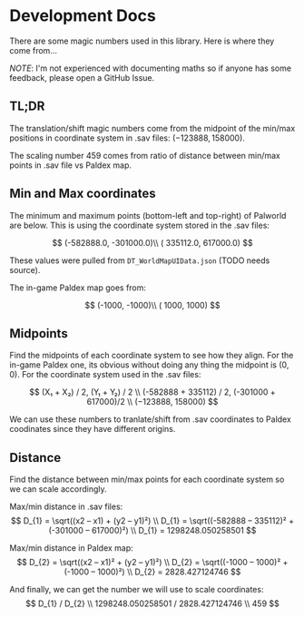 # Development Docs
There are some magic numbers used in this library. Here is where they come from...

*NOTE*: I'm not experienced with documenting maths so if anyone has some feedback, please open a GitHub Issue.

## TL;DR

The translation/shift magic numbers come from the midpoint of the min/max positions in coordinate system in .sav files: $(−123888, 158000)$.

The scaling number $459$ comes from ratio of distance between min/max points in .sav file vs Paldex map.

## Min and Max coordinates
The minimum and maximum points (bottom-left and top-right) of Palworld are below. This is using the coordinate system stored in the .sav files:

$$
(-582888.0, -301000.0)\\
( 335112.0,  617000.0)
$$

These values were pulled from `DT_WorldMapUIData.json` (TODO needs source).

The in-game Paldex map goes from:

$$
(-1000, -1000)\\
( 1000,  1000)
$$


## Midpoints
Find the midpoints of each coordinate system to see how they align. For the in-game Paldex one, its obvious without
doing any thing the midpoint is $(0,0)$. For the coordinate system used in the .sav files:

$$
(X₁ + X₂) / 2, (Y₁ + Y₂) / 2 \\
(-582888 + 335112) / 2, (-301000 + 617000)/2 \\
(−123888, 158000)
$$

We can use these numbers to tranlate/shift from .sav coordinates to Paldex coodinates since they have different origins.


## Distance
Find the distance between min/max points for each coordinate system so we can scale accordingly.

Max/min distance in .sav files:
$$
D_{1} = \sqrt((x2 – x1) + (y2 – y1)²) \\
D_{1} = \sqrt((-582888 – 335112)² + (-301000 – 617000)²) \\
D_{1} = 1298248.050258501
$$

Max/min distance in Paldex map:
$$
D_{2} = \sqrt((x2 – x1)² + (y2 – y1)²) \\
D_{2} = \sqrt((-1000 – 1000)² + (-1000 – 1000)²) \\
D_{2} = 2828.427124746
$$

And finally, we can get the number we will use to scale coordinates:
$$
D_{1} / D_{2} \\
1298248.050258501 / 2828.427124746 \\
459
$$